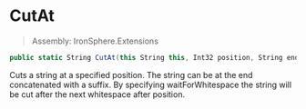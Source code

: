 ﻿

# CutAt

> Assembly: IronSphere.Extensions

```csharp
public static String CutAt(this String this, Int32 position, String endConcat, Boolean waitForWhitespace = false)
```

Cuts a string at a specified position. The string can be at the end concatenated with a suffix. By specifying waitForWhitespace the string will be cut after the next whitespace after position.

 